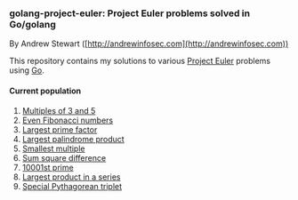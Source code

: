 
### golang-project-euler: Project Euler problems solved in Go/golang

By Andrew Stewart ([http://andrewinfosec.com](http://andrewinfosec.com))

This repository contains my solutions to various
[Project Euler](https://en.wikipedia.org/wiki/Project_Euler) problems using
[Go](http://golang.org).

#### Current population

1. [Multiples of 3 and 5](https://github.com/andrewinfosec/golang-project-euler/blob/master/code/01.go)
2. [Even Fibonacci numbers](https://github.com/andrewinfosec/golang-project-euler/blob/master/code/02.go)
3. [Largest prime factor](https://github.com/andrewinfosec/golang-project-euler/blob/master/code/03.go)
4. [Largest palindrome product](https://github.com/andrewinfosec/golang-project-euler/blob/master/code/04.go)
5. [Smallest multiple](https://github.com/andrewinfosec/golang-project-euler/blob/master/code/05.go)
6. [Sum square difference](https://github.com/andrewinfosec/golang-project-euler/blob/master/code/06.go)
7. [10001st prime](https://github.com/andrewinfosec/golang-project-euler/blob/master/code/07.go)
8. [Largest product in a series](https://github.com/andrewinfosec/golang-project-euler/blob/master/code/08.go)
9. [Special Pythagorean triplet](https://github.com/andrewinfosec/golang-project-euler/blob/master/code/09.go)

